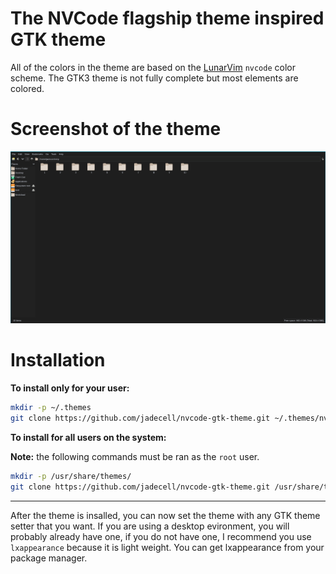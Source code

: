 # The NVCode flagship theme inspired GTK theme

All of the colors in the theme are based on the [LunarVim](https://github.com/ChristianChiarulli/LunarVim/) `nvcode` color scheme. The GTK3 theme is not fully complete but most elements are colored.

# Screenshot of the theme

![image here](pix/theme.png)

# Installation

**To install only for your user:**

```sh
mkdir -p ~/.themes
git clone https://github.com/jadecell/nvcode-gtk-theme.git ~/.themes/nvcode-gtk-theme
```

**To install for all users on the system:**

**Note:** the following commands must be ran as the `root` user.

```sh
mkdir -p /usr/share/themes/
git clone https://github.com/jadecell/nvcode-gtk-theme.git /usr/share/theme/nvcode-gtk-theme
```

---

After the theme is insalled, you can now set the theme with any GTK theme setter that you want. If you are using a desktop evironment, you will probably already have one, if you do not have one, I recommend you use `lxappearance` because it is light weight. You can get lxappearance from your package manager.
